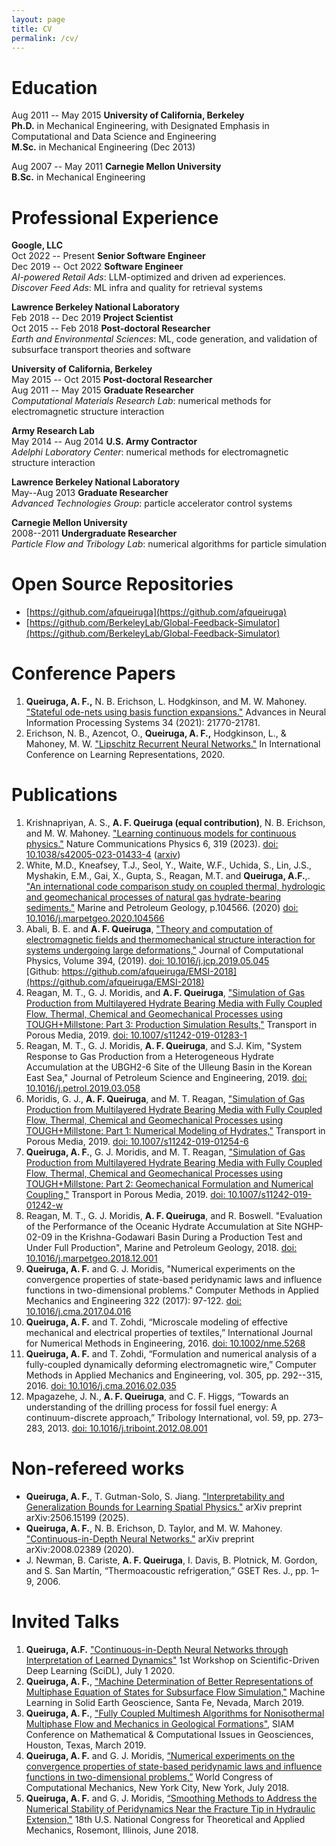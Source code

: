 ```yaml
---
layout: page
title: CV
permalink: /cv/
---
```



#  Education

Aug 2011 -- May 2015 **University of California, Berkeley**  
**Ph.D.** in Mechanical Engineering, with
Designated Emphasis in Computational and Data Science and Engineering  
**M.Sc.** in Mechanical Engineering (Dec 2013)  

<!-- Dissertation: *Microscale Simulation of the Mechanical and 
Electromagnetic Behavior of Textiles*   -->

Aug 2007 -- May 2011 **Carnegie Mellon University**  
**B.Sc.** in Mechanical Engineering

# Professional Experience

**Google, LLC**  
Oct 2022 -- Present **Senior Software Engineer**  
Dec 2019 -- Oct 2022 **Software Engineer**  
*AI-powered Retail Ads*: LLM-optimized and driven ad experiences.  
*Discover Feed Ads*: ML infra and quality for retrieval systems  

**Lawrence Berkeley National Laboratory**  
Feb 2018 -- Dec 2019 **Project Scientist**  
Oct 2015 -- Feb 2018 **Post-doctoral Researcher**  
*Earth and Environmental Sciences*: ML, code generation, and validation of subsurface transport theories and software  

**University of California, Berkeley**  
May 2015 -- Oct 2015 **Post-doctoral Researcher**  
Aug 2011 -- May 2015 **Graduate Researcher**  
*Computational Materials Research Lab*: numerical methods for electromagnetic structure interaction  

**Army Research Lab**  
May 2014 -- Aug 2014 **U.S. Army Contractor**  
*Adelphi Laboratory Center*: numerical methods for electromagnetic structure interaction  

**Lawrence Berkeley National Laboratory**  
May--Aug 2013 **Graduate Researcher**  
*Advanced Technologies Group*: particle accelerator control systems

**Carnegie Mellon University**  
2008--2011 **Undergraduate Researcher**  
*Particle Flow and Tribology Lab*: numerical algorithms for particle simulation    


# Open Source Repositories

- [https://github.com/afqueiruga](https://github.com/afqueiruga)
- [https://github.com/BerkeleyLab/Global-Feedback-Simulator](https://github.com/BerkeleyLab/Global-Feedback-Simulator)

# Conference Papers

1. **Queiruga, A. F.,** N. B. Erichson, L. Hodgkinson, and M. W. Mahoney. ["Stateful ode-nets using basis function expansions."](https://arxiv.org/abs/2106.10820) Advances in Neural Information Processing Systems 34 (2021): 21770-21781.
2. Erichson, N. B., Azencot, O., **Queiruga, A. F.,** Hodgkinson, L., & Mahoney, M. W. ["Lipschitz Recurrent Neural Networks."](https://arxiv.org/abs/2006.12070) In International Conference on Learning Representations, 2020.


# Publications

1. Krishnapriyan, A. S., **A. F. Queiruga (equal contribution)**, N. B. Erichson, and M. W. Mahoney. ["Learning continuous models for continuous physics."](https://www.nature.com/articles/s42005-023-01433-4) Nature Communications Physics 6, 319 (2023). [doi: 10.1038/s42005-023-01433-4](https://doi.org/10.1038/s42005-023-01433-4) ([arxiv](https://arxiv.org/abs/2202.08494))
1. White, M.D., Kneafsey, T.J., Seol, Y., Waite, W.F., Uchida, S., Lin, J.S., Myshakin, E.M., Gai, X., Gupta, S., Reagan, M.T. and **Queiruga, A.F.**,. ["An international code comparison study on coupled thermal, hydrologic and geomechanical processes of natural gas hydrate-bearing sediments."](https://doi.org/10.1016/j.marpetgeo.2020.104566) Marine and Petroleum Geology, p.104566. (2020) [doi: 10.1016/j.marpetgeo.2020.104566](https://doi.org/10.1016/j.marpetgeo.2020.104566)
1. Abali, B. E. and **A. F. Queiruga**, ["Theory and computation of
   electromagnetic fields and thermomechanical structure interaction
   for systems undergoing large deformations,"](https://arxiv.org/abs/1803.10551) Journal of Computational Physics, Volume 394, (2019).
[doi: 10.1016/j.jcp.2019.05.045](https://doi.org/10.1016/j.jcp.2019.05.045)  
   [Github: https://github.com/afqueiruga/EMSI-2018](https://github.com/afqueiruga/EMSI-2018)
1. Reagan, M. T., G. J. Moridis, and **A. F. Queiruga**, ["Simulation
   of Gas Production from Multilayered Hydrate Bearing Media with
   Fully Coupled Flow, Thermal, Chemical and Geomechanical Processes
   using TOUGH+Millstone: Part 3: Production Simulation Results,"](https://rdcu.be/bUmXo) Transport in Porous Media, 2019. [doi: 10.1007/s11242-019-01283-1](https://doi.org/10.1007/s11242-019-01283-1)
1. Reagan, M. T., G. J. Moridis, **A. F. Queiruga**, and S.J. Kim,
   "System Response to Gas Production from a Heterogeneous Hydrate
   Accumulation at the UBGH2-6 Site of the Ulleung Basin in the Korean
   East Sea," Journal of Petroleum Science and Engineering, 2019. [doi: 10.1016/j.petrol.2019.03.058](https://doi.org/10.1016/j.petrol.2019.03.058)
1. Moridis, G. J., **A. F. Queiruga**, and M. T. Reagan,
   ["Simulation of Gas Production from Multilayered Hydrate Bearing Media with Fully Coupled Flow, Thermal, Chemical and Geomechanical Processes using TOUGH+Millstone: Part 1: Numerical Modeling of Hydrates,"](https://rdcu.be/bpHal)
   Transport in Porous Media, 2019. [doi: 10.1007/s11242-019-01254-6](https://doi.org/10.1007/s11242-019-01254-6)
1. **Queiruga, A. F.**, G. J. Moridis, and M. T. Reagan, ["Simulation of Gas Production from Multilayered Hydrate Bearing Media with Fully Coupled Flow, Thermal, Chemical and Geomechanical Processes using TOUGH+Millstone: Part 2: Geomechanical Formulation and Numerical Coupling,"](https://rdcu.be/bnCEb) Transport in Porous Media, 2019. [doi: 10.1007/s11242-019-01242-w](https://doi.org/10.1007/s11242-019-01242-w)
1. Reagan, M. T., G. J. Moridis, **A. F. Queiruga**, and
   R. Boswell. "Evaluation of the Performance of the Oceanic Hydrate
   Accumulation at Site NGHP-02-09 in the Krishna-Godawari Basin
   During a Production Test and Under Full Production", Marine and
   Petroleum Geology, 2018. [doi: 10.1016/j.marpetgeo.2018.12.001](https://doi.org/10.1016/j.marpetgeo.2018.12.001)
1. **Queiruga, A. F.** and G. J. Moridis, "Numerical experiments on 
  the convergence properties of state-based peridynamic laws and 
  influence functions in two-dimensional problems." Computer 
  Methods in Applied Mechanics and Engineering 322 (2017): 
  97-122. [doi: 10.1016/j.cma.2017.04.016](https://doi.org/10.1016/j.cma.2017.04.016) 
1. **Queiruga, A. F.** and T. Zohdi, “Microscale modeling of effective 
  mechanical and electrical properties of textiles,” 
  International Journal for Numerical Methods in Engineering, 2016.
  [doi: 10.1002/nme.5268](https://doi.org/10.1002/nme.5268)
1. **Queiruga, A. F.** and T. Zohdi, “Formulation and numerical 
  analysis of a fully-coupled dynamically deforming 
  electromagnetic wire,” Computer Methods in Applied Mechanics 
  and Engineering, vol. 305, pp. 292--315, 2016. [doi: 10.1016/j.cma.2016.02.035](https://doi.org/10.1016/j.cma.2016.02.035)
1. Mpagazehe, J. N., **A. F. Queiruga**, and C. F. Higgs, “Towards an 
  understanding of the drilling process for fossil fuel energy: A 
  continuum-discrete approach,” Tribology International, vol. 59, 
  pp. 273–283, 2013. [doi: 10.1016/j.triboint.2012.08.001](https://doi.org/10.1016/j.triboint.2012.08.001)

# Non-refereed works

- **Queiruga, A. F.**, T. Gutman-Solo, S. Jiang. ["Interpretability and Generalization Bounds for Learning Spatial Physics."](https://arxiv.org/abs/2506.15199) arXiv preprint arXiv:2506.15199 (2025).
- **Queiruga, A. F.**, N. B. Erichson, D. Taylor, and M. W. Mahoney. ["Continuous-in-Depth Neural Networks."](https://res.arxiv.org/abs/2008.02389) arXiv preprint arXiv:2008.02389 (2020).
- J. Newman, B. Cariste, **A. F. Queiruga**, I. Davis, B. Plotnick, M. 
  Gordon, and S. San Martín, “Thermoacoustic refrigeration,” GSET 
  Res. J., pp. 1–9, 2006.

# Invited Talks

1. **Queiruga, A.F.** ["Continuous-in-Depth Neural Networks through Interpretation of Learned Dynamics"](https://www.youtube.com/watch?v=_aX3T1Smg54) 1st Workshop on Scientific-Driven Deep Learning (SciDL), July 1 2020.
1. **Queiruga, A. F.**, ["Machine Determination of Better
   Representations of Multiphase Equation of States for Subsurface
   Flow Simulation,"](https://www.ocf.berkeley.edu/~afq/present/SantaFe2019/)
   Machine Learning in Solid Earth Geoscience, Santa Fe, Nevada,
   March 2019.
1. **Queiruga, A. F.**, ["Fully Coupled Multimesh Algorithms for
   Nonisothermal Multiphase Flow and Mechanics in Geological
   Formations"](https://www.ocf.berkeley.edu/~afq/present/Siam2019/), SIAM Conference on Mathematical &
   Computational Issues in Geosciences, Houston, Texas, March 2019.
1. **Queiruga, A. F.** and G. J. Moridis, [“Numerical experiments on 
  the convergence properties of state-based peridynamic laws and 
  influence functions in two-dimensional problems,”](https://www.ocf.berkeley.edu/~afq/present/Peridynamics/wccm_inline.html) World 
  Congress of Computational Mechanics, New York City, New York, 
  July 2018.
1. **Queiruga, A. F.** and G. J. Moridis, [“Smoothing Methods to
   Address the Numerical Stability of Peridynamics Near the Fracture
   Tip in Hydraulic Extension,"](https://www.ocf.berkeley.edu/~afq/present/Peridynamics/usnctam_inline.html) 18th U.S. National Congress for
   Theoretical and Applied Mechanics, Rosemont, Illinois, June 2018.
